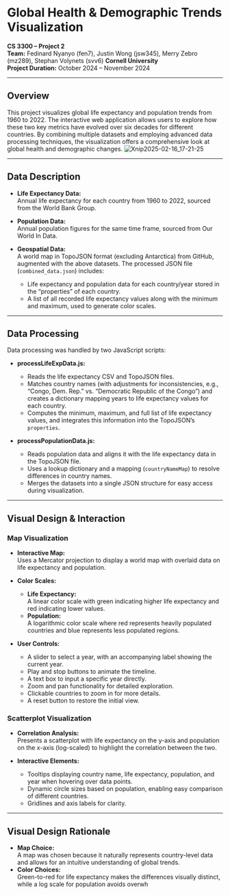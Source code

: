 # Global Health & Demographic Trends Visualization

**CS 3300 – Project 2**  
**Team:** Fedinard Nyanyo (fen7), Justin Wong (jsw345), Merry Zebro (mz289),  Stephan Volynets (svv6) 
**Cornell University**  
**Project Duration:** October 2024 – November 2024

---

## Overview

This project visualizes global life expectancy and population trends from 1960 to 2022. The interactive web application allows users to explore how these two key metrics have evolved over six decades for different countries. By combining multiple datasets and employing advanced data processing techniques, the visualization offers a comprehensive look at global health and demographic changes.
![Xnip2025-02-16_17-21-25](https://github.com/user-attachments/assets/35a23947-c10b-46d3-8684-2a44a82aba4e)

---

## Data Description

- **Life Expectancy Data:**  
  Annual life expectancy for each country from 1960 to 2022, sourced from the World Bank Group.

- **Population Data:**  
  Annual population figures for the same time frame, sourced from Our World In Data.

- **Geospatial Data:**  
  A world map in TopoJSON format (excluding Antarctica) from GitHub, augmented with the above datasets. The processed JSON file (`combined_data.json`) includes:
  - Life expectancy and population data for each country/year stored in the “properties” of each country.
  - A list of all recorded life expectancy values along with the minimum and maximum, used to generate color scales.

---

## Data Processing

Data processing was handled by two JavaScript scripts:

- **processLifeExpData.js:**  
  - Reads the life expectancy CSV and TopoJSON files.  
  - Matches country names (with adjustments for inconsistencies, e.g., “Congo, Dem. Rep.” vs. “Democratic Republic of the Congo”) and creates a dictionary mapping years to life expectancy values for each country.  
  - Computes the minimum, maximum, and full list of life expectancy values, and integrates this information into the TopoJSON’s `properties`.

- **processPopulationData.js:**  
  - Reads population data and aligns it with the life expectancy data in the TopoJSON file.  
  - Uses a lookup dictionary and a mapping (`countryNameMap`) to resolve differences in country names.  
  - Merges the datasets into a single JSON structure for easy access during visualization.

---

## Visual Design & Interaction

### Map Visualization

- **Interactive Map:**  
  Uses a Mercator projection to display a world map with overlaid data on life expectancy and population.
  
- **Color Scales:**  
  - **Life Expectancy:**  
    A linear color scale with green indicating higher life expectancy and red indicating lower values.
  - **Population:**  
    A logarithmic color scale where red represents heavily populated countries and blue represents less populated regions.
  
- **User Controls:**  
  - A slider to select a year, with an accompanying label showing the current year.
  - Play and stop buttons to animate the timeline.
  - A text box to input a specific year directly.
  - Zoom and pan functionality for detailed exploration.
  - Clickable countries to zoom in for more details.
  - A reset button to restore the initial view.

### Scatterplot Visualization

- **Correlation Analysis:**  
  Presents a scatterplot with life expectancy on the y-axis and population on the x-axis (log-scaled) to highlight the correlation between the two.
  
- **Interactive Elements:**  
  - Tooltips displaying country name, life expectancy, population, and year when hovering over data points.
  - Dynamic circle sizes based on population, enabling easy comparison of different countries.
  - Gridlines and axis labels for clarity.

---

## Visual Design Rationale

- **Map Choice:**  
  A map was chosen because it naturally represents country-level data and allows for an intuitive understanding of global trends.  
- **Color Choices:**  
  Green-to-red for life expectancy makes the differences visually distinct, while a log scale for population avoids overwh
